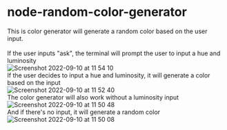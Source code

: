 # node-random-color-generator <br />
This is color generator will generate a random color based on the user input. <br /><br />
If the user inputs "ask", the terminal will prompt the user to input a hue and luminosity<br />
![Screenshot 2022-09-10 at 11 54 10](https://user-images.githubusercontent.com/109299751/189478530-c3f12dbc-01db-4423-97a5-b19d3cdc6240.png)<br />
If the user decides to input a hue and luminosity, it will generate a color based on the input<br />
![Screenshot 2022-09-10 at 11 52 40](https://user-images.githubusercontent.com/109299751/189478607-845c9688-2c69-436b-916f-cbce41ae2f43.png)<br />
The color generator will also work without a luminosity input<br />
![Screenshot 2022-09-10 at 11 50 48](https://user-images.githubusercontent.com/109299751/189478656-da7f608f-016c-47ef-aeb5-6ee303ce5984.png)<br />
And if there's no input, it will generate a random color<br />
![Screenshot 2022-09-10 at 11 50 08](https://user-images.githubusercontent.com/109299751/189478700-ab03b7f9-6d85-44b3-8bd3-48da4771b3e9.png)
